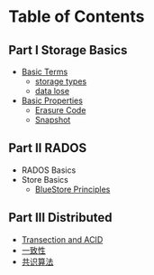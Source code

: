 # Table of Contents
## Part I Storage Basics
- [Basic Terms](/2019/basic_terms.md)
  - [storage types](/2019/store_types.md)
  - [data lose](/2019/data_lose.md)
- [Basic Properties](2019/basic_properties.md)
  - [Erasure Code](/2019/erasure_code.md)
  - [Snapshot](/2019/snap.md)

## Part II RADOS
- RADOS Basics
- Store Basics
  - [BlueStore Principles](2019/bluestore_principles.md)

## Part III Distributed
- [Transection and ACID](/dist/acid.md)
- [一致性](/dist/consistency.md)
- [共识算法](/dist/consensus.md)
